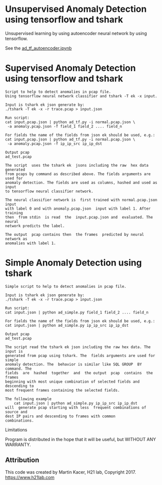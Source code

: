 # Unsupervised Anomaly Detection using tensorflow and tshark
Unsupervised learning by using autoencoder neural network by using tensorflow.

See the [ad_tf_autoencoder.ipynb](https://github.com/H21lab/Anomaly-Detection/blob/master/ad_tf_autoencoder.ipynb)


# Supervised Anomaly Detection using tensorflow and tshark
```shell-session
Script to help to detect anomalies in pcap file.
Using tensorflow neural network classifier and tshark -T ek -x input.

Input is tshark ek json generate by:
./tshark -T ek -x -r trace.pcap > input.json

Run script:
cat input.pcap.json | python ad_tf.py -i normal.pcap.json \
 -a anomaly.pcap.json -f field_1 field_2 .... field_n

For fields the name of the fields from json ek should be used, e.g.:
cat input.pcap.json | python ad_tf.py -i normal.pcap.json \
 -a anomaly.pcap.json -f ip_ip_src ip_ip_dst

Output pcap
ad_test.pcap

The script  uses the tshark ek  jsons including the raw  hex data generated
from pcaps by command as described above. The fields arguments are used for
anomaly detection. The fields are used as columns, hashed and used as input
to tensorflow neural classifier network.

The neural classifier network is  first trained with normal.pcap.json input
with label 0 and with anomaly.pcap.json  input with label 1. After training
then  from stdin  is read  the  input.pcap.json and  evaluated. The  neural
network predicts the label.

The output  pcap contains then  the frames  predicted by neural  network as
anomalies with label 1.
```

# Simple Anomaly Detection using tshark
```shell-session
Simple script to help to detect anomalies in pcap file.

Input is tshark ek json generate by:
./tshark -T ek -x -r trace.pcap > input.json

Run script:
cat input.json | python ad_simple.py field_1 field_2 .... field_n

For fields the name of the fields from json ek should be used, e.g.:
cat input.json | python ad_simple.py ip_ip_src ip_ip_dst

Output pcap
ad_test.pcap

The script read the tshark ek json including the raw hex data. The input is
generated from pcap using tshark. The  fields arguments are used for simple
anomaly detection. The  behavior is similar like SQL GROUP  BY command. The
fields  are  hashed  together  and  the output  pcap  contains  the  frames
beginning with most unique combination of selected fields and descending to
most frequent frames containing the selected fields.

The following example
    cat input.json | python ad_simple.py ip_ip_src ip_ip_dst
will  generate pcap starting with less  frequent combinations of source and
dest IP pairs and descending to frames with common
combinations.
```

Limitations

Program is distributed in the hope that it will be useful, but WITHOUT ANY WARRANTY.

## Attribution

This code was created by Martin Kacer, H21 lab, Copyright 2017.
https://www.h21lab.com

